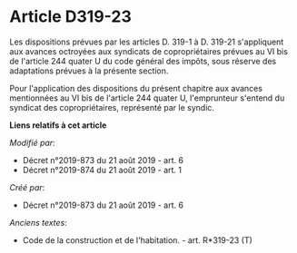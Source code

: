 # Article D319-23

Les dispositions prévues par les articles D. 319-1 à D. 319-21 s'appliquent aux avances octroyées aux syndicats de
copropriétaires prévues au VI bis de l'article 244 quater U du code général des impôts, sous réserve des adaptations prévues
à la présente section.

Pour l'application des dispositions du présent chapitre aux avances mentionnées au VI bis de l'article 244 quater U,
l'emprunteur s'entend du syndicat des copropriétaires, représenté par le syndic.

**Liens relatifs à cet article**

_Modifié par_:

  - Décret n°2019-873 du 21 août 2019 - art. 6
  - Décret n°2019-874 du 21 août 2019 - art. 1

_Créé par_:

  - Décret n°2019-873 du 21 août 2019 - art. 6

_Anciens textes_:

  - Code de la construction et de l'habitation. - art. R*319-23 (T)

